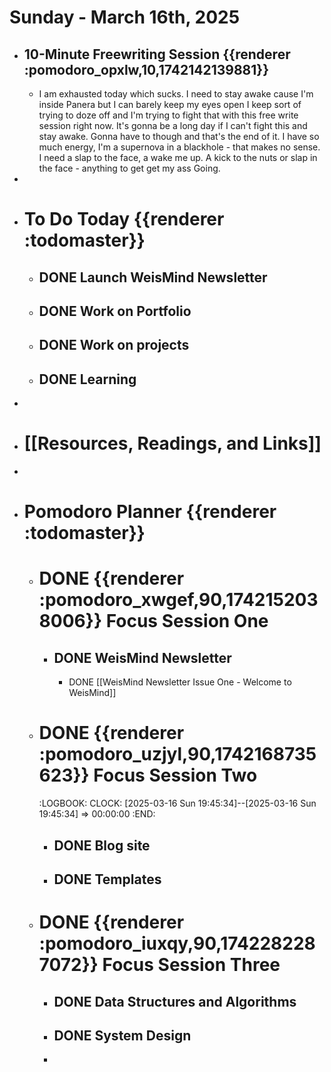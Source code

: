 # Sunday - March 16th, 2025
- ## 10-Minute Freewriting Session {{renderer :pomodoro_opxlw,10,1742142139881}}
	- I am exhausted today which sucks. I need to stay awake cause I'm inside Panera but I can barely keep my eyes open I keep sort of trying to doze off and I'm trying to fight that with this free write session right now. It's gonna be a long day if I can't fight this and stay awake. Gonna have to though and that's the end of it. I have so much energy, I'm a supernova in a blackhole - that makes no sense. I need a slap to the face, a wake me up. A kick to the nuts or slap in the face - anything to get get my ass Going.
-
- # To Do Today {{renderer :todomaster}}
	- ## DONE Launch WeisMind Newsletter
	- ## DONE Work on Portfolio
	- ## DONE Work on projects
	- ## DONE Learning
-
- # [[Resources, Readings, and Links]]
-
- # Pomodoro Planner {{renderer :todomaster}}
	- # DONE {{renderer :pomodoro_xwgef,90,1742152038006}} Focus Session One
		- ## DONE WeisMind Newsletter
			- DONE [[WeisMind Newsletter Issue One - Welcome to WeisMind]]
	- # DONE {{renderer :pomodoro_uzjyl,90,1742168735623}} Focus Session Two
	  :LOGBOOK:
	  CLOCK: [2025-03-16 Sun 19:45:34]--[2025-03-16 Sun 19:45:34] =>  00:00:00
	  :END:
		- ## DONE Blog site
		- ## DONE Templates
	- # DONE {{renderer :pomodoro_iuxqy,90,1742282287072}} Focus Session Three
		- ## DONE Data Structures and Algorithms
		- ## DONE System Design
		-